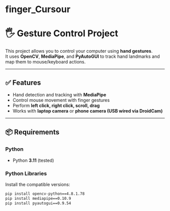 # finger_Cursour
# 🖐️ Gesture Control Project

This project allows you to control your computer using **hand gestures**.  
It uses **OpenCV**, **MediaPipe**, and **PyAutoGUI** to track hand landmarks and map them to mouse/keyboard actions.

---

## ✅ Features
- Hand detection and tracking with **MediaPipe**
- Control mouse movement with finger gestures
- Perform **left click, right click, scroll, drag**
- Works with **laptop camera** or **phone camera (USB wired via DroidCam)**

---

## 📦 Requirements

### Python
- Python **3.11** (tested)

### Python Libraries
Install the compatible versions:
```bash
pip install opencv-python==4.8.1.78
pip install mediapipe==0.10.9
pip install pyautogui==0.9.54
